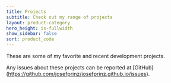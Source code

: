 ```yaml
---
title: Projects
subtitle: Check out my range of projects
layout: product-category
hero_height: is-fullwidth
show_sidebar: false
sort: product_code
---
```


These are some of my favorite and recent development projects.

Any issues about these projects can be reported at [GitHub}(https://github.com/josefprinz/josefprinz.github.io/issues).

